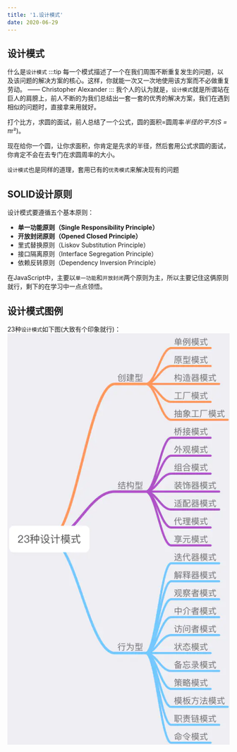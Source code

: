 ```yaml
---
title: '1.设计模式'
date: 2020-06-29
---
```



## 设计模式
什么是`设计模式`
:::tip
每一个模式描述了一个在我们周围不断重复发生的问题，以及该问题的解决方案的核心。这样，你就能一次又一次地使用该方案而不必做重复劳动。 —— Christopher Alexander
:::
我个人的认为就是，`设计模式`就是所谓站在巨人的肩膀上，前人不断的为我们总结出一套一套的优秀的解决方案，我们在遇到相似的问题时，直接拿来用就好。

打个比方，求圆的面试，前人总结了一个公式，圆的面积=圆周率*半径的平方(S = π*r²)。<br/>

现在给你一个圆，让你求面积，你肯定是先求的半径，然后套用公式求圆的面试，你肯定不会在去专门在求圆周率的大小。

`设计模式`也是同样的道理，套用已有的`优秀模式`来解决现有的问题

## SOLID设计原则
设计模式要遵循五个基本原则：
- **单一功能原则（Single Responsibility Principle）**
- **开放封闭原则（Opened Closed Principle）**
- 里式替换原则（Liskov Substitution Principle）
- 接口隔离原则（Interface Segregation Principle）
- 依赖反转原则（Dependency Inversion Principle）

在JavaScript中，主要以`单一功能`和`开放封闭`两个原则为主，所以主要记住这俩原则就行，剩下的在学习中一点点领悟。

## 设计模式图例
23种`设计模式`如下图(大致有个印象就行)：<br/>
![23种设计模式](../image/design1.png)